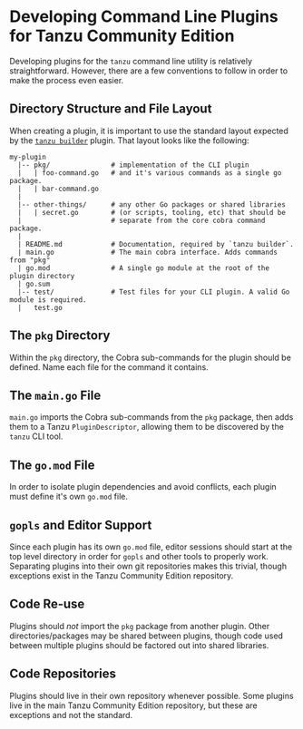 # Developing Command Line Plugins for Tanzu Community Edition

Developing plugins for the `tanzu` command line utility is relatively straightforward.
However, there are a few conventions to follow in order to make the process even easier.

## Directory Structure and File Layout

When creating a plugin, it is important to use the standard layout expected by the [`tanzu builder`][0] plugin.
That layout looks like the following:

```shell
my-plugin
  |-- pkg/               # implementation of the CLI plugin
  |   | foo-command.go   # and it's various commands as a single go package.
  |   | bar-command.go
  |
  |-- other-things/      # any other Go packages or shared libraries
  |   | secret.go        # (or scripts, tooling, etc) that should be
  |                      # separate from the core cobra command package.
  |
  | README.md            # Documentation, required by `tanzu builder`.
  | main.go              # The main cobra interface. Adds commands from "pkg"
  | go.mod               # A single go module at the root of the plugin directory
  | go.sum
  |-- test/              # Test files for your CLI plugin. A valid Go module is required.
  |   test.go
```

## The `pkg` Directory

Within the `pkg` directory, the Cobra sub-commands for the plugin should be defined.
Name each file for the command it contains.

## The `main.go` File

`main.go` imports the Cobra sub-commands from the `pkg` package, then adds them to a Tanzu `PluginDescriptor`, allowing them to be discovered by the `tanzu` CLI tool.

## The `go.mod` File

In order to isolate plugin dependencies and avoid conflicts, each plugin must define it's own `go.mod` file.

## `gopls` and Editor Support

Since each plugin has its own `go.mod` file, editor sessions should start at the top level directory in order for `gopls` and other tools to properly work.
Separating plugins into their own git repositories makes this trivial, though exceptions exist in the Tanzu Community Edition repository.

## Code Re-use

Plugins should _not_ import the `pkg` package from another plugin.
Other directories/packages may be shared between plugins, though code used between multiple plugins should be factored out into shared libraries.

## Code Repositories

Plugins should live in their own repository whenever possible.
Some plugins live in the main Tanzu Community Edition repository, but these are exceptions and not the standard.

[0]: https://github.com/vmware-tanzu/tanzu-framework/tree/main/cmd/cli/plugin-admin/builder
